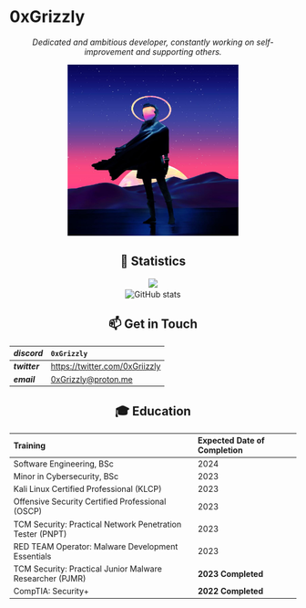 # 0xGrizzly

<div align="center">

_Dedicated and ambitious developer, constantly working on self-improvement and supporting others._

<img src="assets/ProfilePic.PNG" width="300">

## 🧮 Statistics

![](https://komarev.com/ghpvc/?username=0xGrizzly&color=blue&style=flat)  
![GitHub stats](https://github-readme-stats.vercel.app/api?username=0xGrizzly)

## 📫 Get in Touch

| **_discord_** | `0xGrizzly`               |
| :------------ | :----------------------------- |
| **_twitter_** | https://twitter.com/0xGriizzly |
| **_email_** | 0xGrizzly@proton.me |

## 🎓 Education

| Training                                                  | Expected Date of Completion |
| :-------------------------------------------------------- | :-------------------------- |
| Software Engineering, BSc                                 | 2024                        |
| Minor in Cybersecurity, BSc                               | 2023                        |
| Kali Linux Certified Professional (KLCP)                  | 2023                        |
| Offensive Security Certified Professional (OSCP)          | 2023                        |
| TCM Security: Practical Network Penetration Tester (PNPT) | 2023                        |
| RED TEAM Operator: Malware Development Essentials         | 2023                        |
| TCM Security: Practical Junior Malware Researcher (PJMR)  | **2023 Completed**          |
| CompTIA: Security+                                        | **2022 Completed**          |

<!---
GarrettMcGuire54/GarrettMcGuire54 is a ✨ special ✨ repository because its `README.md` (this file) appears on your GitHub profile.
You can click the Preview link to take a look at your changes.
--->

 <div/>
